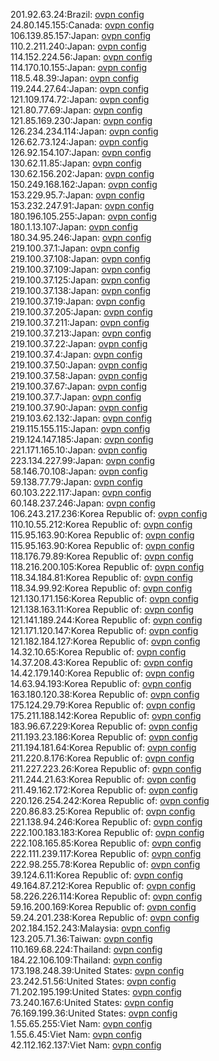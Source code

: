 201.92.63.24:Brazil: [ovpn config](vpn/201_92_63_24.ovpn)  
24.80.145.155:Canada: [ovpn config](vpn/24_80_145_155.ovpn)  
106.139.85.157:Japan: [ovpn config](vpn/106_139_85_157.ovpn)  
110.2.211.240:Japan: [ovpn config](vpn/110_2_211_240.ovpn)  
114.152.224.56:Japan: [ovpn config](vpn/114_152_224_56.ovpn)  
114.170.10.155:Japan: [ovpn config](vpn/114_170_10_155.ovpn)  
118.5.48.39:Japan: [ovpn config](vpn/118_5_48_39.ovpn)  
119.244.27.64:Japan: [ovpn config](vpn/119_244_27_64.ovpn)  
121.109.174.72:Japan: [ovpn config](vpn/121_109_174_72.ovpn)  
121.80.77.69:Japan: [ovpn config](vpn/121_80_77_69.ovpn)  
121.85.169.230:Japan: [ovpn config](vpn/121_85_169_230.ovpn)  
126.234.234.114:Japan: [ovpn config](vpn/126_234_234_114.ovpn)  
126.62.73.124:Japan: [ovpn config](vpn/126_62_73_124.ovpn)  
126.92.154.107:Japan: [ovpn config](vpn/126_92_154_107.ovpn)  
130.62.11.85:Japan: [ovpn config](vpn/130_62_11_85.ovpn)  
130.62.156.202:Japan: [ovpn config](vpn/130_62_156_202.ovpn)  
150.249.168.162:Japan: [ovpn config](vpn/150_249_168_162.ovpn)  
153.229.95.7:Japan: [ovpn config](vpn/153_229_95_7.ovpn)  
153.232.247.91:Japan: [ovpn config](vpn/153_232_247_91.ovpn)  
180.196.105.255:Japan: [ovpn config](vpn/180_196_105_255.ovpn)  
180.1.13.107:Japan: [ovpn config](vpn/180_1_13_107.ovpn)  
180.34.95.246:Japan: [ovpn config](vpn/180_34_95_246.ovpn)  
219.100.37.1:Japan: [ovpn config](vpn/219_100_37_1.ovpn)  
219.100.37.108:Japan: [ovpn config](vpn/219_100_37_108.ovpn)  
219.100.37.109:Japan: [ovpn config](vpn/219_100_37_109.ovpn)  
219.100.37.125:Japan: [ovpn config](vpn/219_100_37_125.ovpn)  
219.100.37.138:Japan: [ovpn config](vpn/219_100_37_138.ovpn)  
219.100.37.19:Japan: [ovpn config](vpn/219_100_37_19.ovpn)  
219.100.37.205:Japan: [ovpn config](vpn/219_100_37_205.ovpn)  
219.100.37.211:Japan: [ovpn config](vpn/219_100_37_211.ovpn)  
219.100.37.213:Japan: [ovpn config](vpn/219_100_37_213.ovpn)  
219.100.37.22:Japan: [ovpn config](vpn/219_100_37_22.ovpn)  
219.100.37.4:Japan: [ovpn config](vpn/219_100_37_4.ovpn)  
219.100.37.50:Japan: [ovpn config](vpn/219_100_37_50.ovpn)  
219.100.37.58:Japan: [ovpn config](vpn/219_100_37_58.ovpn)  
219.100.37.67:Japan: [ovpn config](vpn/219_100_37_67.ovpn)  
219.100.37.7:Japan: [ovpn config](vpn/219_100_37_7.ovpn)  
219.100.37.90:Japan: [ovpn config](vpn/219_100_37_90.ovpn)  
219.103.62.132:Japan: [ovpn config](vpn/219_103_62_132.ovpn)  
219.115.155.115:Japan: [ovpn config](vpn/219_115_155_115.ovpn)  
219.124.147.185:Japan: [ovpn config](vpn/219_124_147_185.ovpn)  
221.171.165.10:Japan: [ovpn config](vpn/221_171_165_10.ovpn)  
223.134.227.99:Japan: [ovpn config](vpn/223_134_227_99.ovpn)  
58.146.70.108:Japan: [ovpn config](vpn/58_146_70_108.ovpn)  
59.138.77.79:Japan: [ovpn config](vpn/59_138_77_79.ovpn)  
60.103.222.117:Japan: [ovpn config](vpn/60_103_222_117.ovpn)  
60.148.237.246:Japan: [ovpn config](vpn/60_148_237_246.ovpn)  
106.243.217.236:Korea Republic of: [ovpn config](vpn/106_243_217_236.ovpn)  
110.10.55.212:Korea Republic of: [ovpn config](vpn/110_10_55_212.ovpn)  
115.95.163.90:Korea Republic of: [ovpn config](vpn/115_95_163_90.ovpn)  
115.95.163.90:Korea Republic of: [ovpn config](vpn/115_95_163_90.ovpn)  
118.176.79.89:Korea Republic of: [ovpn config](vpn/118_176_79_89.ovpn)  
118.216.200.105:Korea Republic of: [ovpn config](vpn/118_216_200_105.ovpn)  
118.34.184.81:Korea Republic of: [ovpn config](vpn/118_34_184_81.ovpn)  
118.34.99.92:Korea Republic of: [ovpn config](vpn/118_34_99_92.ovpn)  
121.130.171.156:Korea Republic of: [ovpn config](vpn/121_130_171_156.ovpn)  
121.138.163.11:Korea Republic of: [ovpn config](vpn/121_138_163_11.ovpn)  
121.141.189.244:Korea Republic of: [ovpn config](vpn/121_141_189_244.ovpn)  
121.171.120.147:Korea Republic of: [ovpn config](vpn/121_171_120_147.ovpn)  
121.182.184.127:Korea Republic of: [ovpn config](vpn/121_182_184_127.ovpn)  
14.32.10.65:Korea Republic of: [ovpn config](vpn/14_32_10_65.ovpn)  
14.37.208.43:Korea Republic of: [ovpn config](vpn/14_37_208_43.ovpn)  
14.42.179.140:Korea Republic of: [ovpn config](vpn/14_42_179_140.ovpn)  
14.63.94.193:Korea Republic of: [ovpn config](vpn/14_63_94_193.ovpn)  
163.180.120.38:Korea Republic of: [ovpn config](vpn/163_180_120_38.ovpn)  
175.124.29.79:Korea Republic of: [ovpn config](vpn/175_124_29_79.ovpn)  
175.211.188.142:Korea Republic of: [ovpn config](vpn/175_211_188_142.ovpn)  
183.96.67.229:Korea Republic of: [ovpn config](vpn/183_96_67_229.ovpn)  
211.193.23.186:Korea Republic of: [ovpn config](vpn/211_193_23_186.ovpn)  
211.194.181.64:Korea Republic of: [ovpn config](vpn/211_194_181_64.ovpn)  
211.220.8.176:Korea Republic of: [ovpn config](vpn/211_220_8_176.ovpn)  
211.227.223.26:Korea Republic of: [ovpn config](vpn/211_227_223_26.ovpn)  
211.244.21.63:Korea Republic of: [ovpn config](vpn/211_244_21_63.ovpn)  
211.49.162.172:Korea Republic of: [ovpn config](vpn/211_49_162_172.ovpn)  
220.126.254.242:Korea Republic of: [ovpn config](vpn/220_126_254_242.ovpn)  
220.86.83.25:Korea Republic of: [ovpn config](vpn/220_86_83_25.ovpn)  
221.138.94.246:Korea Republic of: [ovpn config](vpn/221_138_94_246.ovpn)  
222.100.183.183:Korea Republic of: [ovpn config](vpn/222_100_183_183.ovpn)  
222.108.165.85:Korea Republic of: [ovpn config](vpn/222_108_165_85.ovpn)  
222.111.239.117:Korea Republic of: [ovpn config](vpn/222_111_239_117.ovpn)  
222.98.255.78:Korea Republic of: [ovpn config](vpn/222_98_255_78.ovpn)  
39.124.6.11:Korea Republic of: [ovpn config](vpn/39_124_6_11.ovpn)  
49.164.87.212:Korea Republic of: [ovpn config](vpn/49_164_87_212.ovpn)  
58.226.226.114:Korea Republic of: [ovpn config](vpn/58_226_226_114.ovpn)  
59.16.200.169:Korea Republic of: [ovpn config](vpn/59_16_200_169.ovpn)  
59.24.201.238:Korea Republic of: [ovpn config](vpn/59_24_201_238.ovpn)  
202.184.152.243:Malaysia: [ovpn config](vpn/202_184_152_243.ovpn)  
123.205.71.36:Taiwan: [ovpn config](vpn/123_205_71_36.ovpn)  
110.169.68.224:Thailand: [ovpn config](vpn/110_169_68_224.ovpn)  
184.22.106.109:Thailand: [ovpn config](vpn/184_22_106_109.ovpn)  
173.198.248.39:United States: [ovpn config](vpn/173_198_248_39.ovpn)  
23.242.51.56:United States: [ovpn config](vpn/23_242_51_56.ovpn)  
71.202.195.199:United States: [ovpn config](vpn/71_202_195_199.ovpn)  
73.240.167.6:United States: [ovpn config](vpn/73_240_167_6.ovpn)  
76.169.199.36:United States: [ovpn config](vpn/76_169_199_36.ovpn)  
1.55.65.255:Viet Nam: [ovpn config](vpn/1_55_65_255.ovpn)  
1.55.6.45:Viet Nam: [ovpn config](vpn/1_55_6_45.ovpn)  
42.112.162.137:Viet Nam: [ovpn config](vpn/42_112_162_137.ovpn)  
